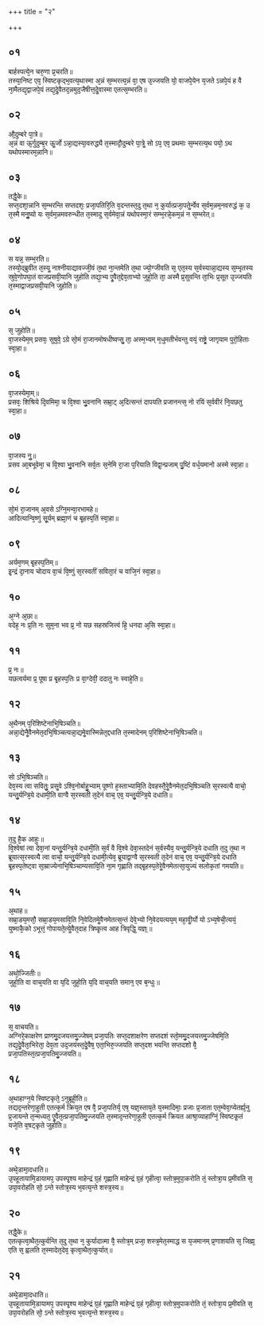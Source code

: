 +++
title = "२"

+++
## ०१
बार्हस्पत्ये᳘न चरु᳘णा प्र᳘चरति॥  
तस्या᳘निष्ट एव᳘ स्विष्टकृद्भ᳘वत्य᳘थास्मा अ᳘न्नं स᳘म्भरत्य᳘न्नं वा᳘ एष उ᳘ज्जयति यो᳘ वाजपे᳘येन य᳘जते ऽन्नपे᳘यं ह वै ना᳘मैतद्य᳘द्वाजपे᳘यं तद्य᳘देॗवैतद᳘न्नमुद᳘जैषीत्त᳘देॗवास्मा एतत्स᳘म्भरति॥  
## ०२
औ᳘दुम्बरे पा᳘त्रे॥  
अ᳘न्नं वा ऊ᳘र्गुदुम्ब᳘र ऊॗर्जो ऽन्ना᳘द्यस्या᳘वरुद्ध्यै त᳘स्मादौ᳘दुम्बरे पा᳘त्रेॗ सो ऽप᳘ एव᳘ प्रथमाः स᳘म्भरत्य᳘थ पयो᳘ ऽथ यथोपस्मारम᳘न्नानि॥  
## ०३
तद्धै᳘के॥  
सप्त᳘दशा᳘न्नानि स᳘म्भरन्ति सप्तदशः᳘ प्रजा᳘पतिरि᳘ति व᳘दन्तस्त᳘दु त᳘था न᳘ कुर्यात्प्रजा᳘पतेॗर्न्वेव स᳘र्वम᳘न्नम᳘नवरुद्धं क᳘ उ त᳘स्मै मनुॗष्यो यः स᳘र्वम᳘न्नमवरुन्धीत त᳘स्मादु स᳘र्वमेवा᳘न्नं यथोपस्मा᳘रं सम्भ᳘रन्ने᳘कम᳘न्नं न स᳘म्भरेत्॥  
## ०४
स यन्न᳘ सम्भ᳘रति॥  
तस्यो᳘द्ब्रुवीत त᳘स्यॗ नाश्नीयाद्यावज्जी᳘वं त᳘था ना᳘न्तमेति त᳘था ज्यो᳘ग्जीवति स᳘ एत᳘स्य स᳘र्वस्यान्ना᳘द्यस्य स᳘म्भृतस्य स्रुवे᳘णोपघा᳘तं वाजप्रसवी᳘यानि जुहोति तद्या᳘भ्य एॗवैत᳘द्देव᳘ताभ्यो जुहो᳘ति ता᳘ अस्मै प्र᳘सुवन्ति ता᳘भिः प्र᳘सूत उ᳘ज्जयति त᳘स्माद्वाजप्रसवी᳘यानि जुहोति॥  
## ०५
स᳘ जुहोति॥  
वा᳘जस्येम᳘म् प्रसवः᳘ सुषुवे᳘ ऽग्रे सो᳘मं रा᳘जानमोषधीष्वप्सु᳘ ता᳘ अस्म᳘भ्यम् म᳘धुमतीर्भवन्तु वयं᳘ राष्ट्रे᳘ जागृयाम पुरो᳘हिताः स्वा᳘हा॥  
## ०६
वा᳘जस्येमा᳘म्॥  
प्रसवः᳘ शिश्रिये दि᳘वमिमा᳘ च वि᳘श्वा भु᳘वनानि सम्रा᳘ट् अ᳘दित्सन्तं दापयति प्रजानन्त्स᳘ नो रयिं स᳘र्ववीरं नि᳘यछतु स्वा᳘हा॥  
## ०७
वा᳘जस्य नु᳟॥  
प्रसव आ᳘बभूवेमा᳘ च वि᳘श्वा भु᳘वनानि सर्व᳘तः स᳘नेमि रा᳘जा प᳘रियाति विद्वा᳘न्प्रजाम् पु᳘ष्टिं वर्ध᳘यमानो अस्मे स्वा᳘हा॥  
## ०८
सो᳘मं रा᳘जानम् अ᳘वसे ऽग्नि᳘मन्वा᳘रभामहे॥  
आदित्यान्वि᳘ष्णुं सू᳘र्यम् ब्रह्मा᳘णं च बृ᳘हस्प᳘तिं स्वा᳘हा॥  
## ०९
अर्यम᳘णम् बृ᳘हस्प᳘तिम्॥  
इ᳘न्द्रं दा᳘नाय चोदाय वा᳘चं वि᳘ष्णुं स᳘रस्वतीं सविता᳘रं च वाजि᳘नं स्वा᳘हा॥  
## १०
अ᳘ग्ने अ᳘छा॥  
वदेह᳘ नः प्र᳘ति नः सुम᳘ना भव प्र᳘ नो यछ सहस्रजित्त्वं हि᳘ धनदा अ᳘सि स्वा᳘हा॥  
## ११
प्र᳘ नः॥  
यछत्वर्यमा प्र᳘ पूषा प्र बृ᳘हस्प᳘तिः प्र वा᳘ग्देवी᳘ ददातु नः स्वाहे᳘ति॥  
## १२
अ᳘थैनम् प᳘रिशिष्टेनाभि᳘षिञ्चति॥  
अन्ना᳘द्येनैॗवैनमेत᳘दभि᳘षिञ्चत्यन्ना᳘द्यमेॗवास्मिन्नेत᳘द्दधाति त᳘स्मादेनम् प᳘रिशिष्टेनाभि᳘षिञ्चति॥  
## १३
सो ऽभि᳘षिञ्चति॥  
देव᳘स्य त्वा सवितुः᳘ प्रसॗवे ऽश्वि᳘नोर्बाहु᳘भ्याम् पूष्णो ह᳘स्ताभ्यामि᳘ति देवहस्तै᳘रेॗवैनमेत᳘दभि᳘षिञ्चति स᳘रस्वत्यै वाचो᳘ यन्तु᳘र्यन्त्रि᳘ये दधामी᳘ति वाग्वै स᳘रस्वती त᳘देनं वाच᳘ एव᳘ यन्तु᳘र्यन्त्रि᳘ये दधाति॥  
## १४
त᳘दु है᳘क आहुः॥  
वि᳘श्वेषां त्वा देवा᳘नां यन्तु᳘र्यन्त्रि᳘ये दधामी᳘ति स᳘र्वं वै वि᳘श्वे देवा᳘स्तदेनं स᳘र्वस्यैव᳘ यन्तु᳘र्यन्त्रि᳘ये दधाति त᳘दु त᳘था न ब्रूयात्स᳘रस्वत्यै त्वा वाचो᳘ यन्तु᳘र्यन्त्रि᳘ये दधामी᳘त्येव᳘ ब्रूयाद्वाग्वै स᳘रस्वती त᳘देनं वाच᳘ एव᳘ यन्तु᳘र्यन्त्रि᳘ये दधाति बृ᳘हस्प᳘तेष्ट्वा सा᳘म्राज्येनाभि᳘षिञ्चाम्यसावि᳘ति ना᳘म गृह्णाति तद्बृ᳘हस्प᳘तेरेॗवैनमेतत्सा᳘युज्यं सलोक᳘तां गमयति॥  
## १५
अ᳘थाह॥  
सम्रा᳘डय᳘मसौ᳘ सम्रा᳘डय᳘मसावि᳘ति नि᳘वेदितमेॗवैनमेतत्स᳘न्तं देवे᳘भ्यो नि᳘वेदयत्यय᳘म् महा᳘वीॗर्यो यो ऽभ्य᳘षेची᳘त्ययं᳘ युष्माकै᳘को ऽभूत्तं᳘ गोपायते᳘त्येॗवैत᳘दाह त्रिष्कृ᳘त्व आह त्रिवृद्धि᳘ यज्ञः᳟॥  
## १६
अथो᳘ज्जितीः॥  
जुहो᳘ति वा वाच᳘यति वा य᳘दि जुहो᳘ति य᳘दि वाच᳘यति समान᳘ एव ब᳘न्धुः॥  
## १७
स᳘ वाचयति॥  
अग्निरे᳘काक्षरेण प्राणमु᳘दजयत्तमु᳘ज्जेषम् प्रजा᳘पतिः सप्त᳘दशाक्षरेण सप्तदशं स्तो᳘ममु᳘दजयत्तमु᳘ज्जेषमि᳘ति तद्य᳘देॗवैता᳘भिरेता᳘ देव᳘ता उद᳘जयंस्त᳘देॗवैष᳘ एता᳘भिरु᳘ज्जयति सप्त᳘दश भवन्ति सप्तदशो वै᳘ प्रजा᳘पतिस्त᳘त्प्रजा᳘पतिमु᳘ज्जयति॥  
## १८
अ᳘थाहाग्न᳘ये स्विष्टकृते᳘ ऽनुब्रूही᳘ति॥  
तद्यद᳘न्तरेणा᳘हुती एतत्क᳘र्म क्रिय᳘त एष वै᳘ प्रजा᳘पतिर्य᳘ एष᳘ यज्ञ᳘स्ताय᳘ते य᳘स्मादिमाः᳘ प्रजाः प्र᳘जाता एत᳘म्वेवा᳘प्येतर्ह्य᳘नु प्र᳘जायन्ते त᳘न्मध्यत᳘ एॗवैत᳘त्प्रजा᳘पतिमु᳘ज्जयति त᳘स्माद᳘न्तरेणा᳘हुती एतत्क᳘र्म क्रियत आश्रा᳘व्याहाग्निं᳘ स्विष्टकृ᳘तं यजे᳘ति व᳘षट्कृते जुहोति॥  
## १९
अथे᳘डामा᳘दधाति॥  
उ᳘पहूतायामि᳘डायामप᳘ उपस्पृ᳘श्य माहेन्द्रं ग्र᳘हं गृह्णाति माहेन्द्रं ग्र᳘हं गृहीत्वा᳘ स्तोत्र᳘मुपा᳘करोति तं᳘ स्तोत्रा᳘य प्र᳘मीवति स᳘ उपा᳘वरोहति सो᳘ ऽन्ते स्तोत्र᳘स्य भ᳘वत्य᳘न्ते शस्त्र᳘स्य॥  
## २०
तद्धै᳘के॥  
एतत्कृत्वा᳘थैत᳘त्कुर्वन्ति त᳘दु त᳘था न᳘ कुर्यादात्मा वै᳘ स्तोत्र᳘म् प्रजा᳘ शस्त्र᳘मेत᳘स्माद्ध स य᳘जमानम् प्र᳘णाशयति स᳘ जिह्म᳘ एति स᳘ ह्वलति त᳘स्मादेत᳘देव᳘ कृत्वा᳘थैत᳘त्कुर्यात्॥  
## २१
अथे᳘डामा᳘दधाति॥  
उ᳘पहूतायामि᳘डायामप᳘ उपस्पृ᳘श्य माहेन्द्रं ग्र᳘हं गृह्णाति माहेन्द्रं ग्र᳘हं गृहीत्वा᳘ स्तोत्र᳘मुपाकरोति तं᳘ स्तोत्रा᳘य प्र᳘मीवति स᳘ उपा᳘वरोहति सो᳘ ऽन्ते स्तोत्र᳘स्य भ᳘वत्य᳘न्ते शस्त्र᳘स्य॥  
